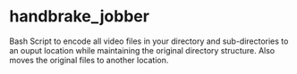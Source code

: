 # handbrake_jobber
Bash Script to encode all video files in your directory and sub-directories to an ouput location while maintaining the original directory structure. Also moves the original files to another location.
